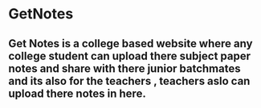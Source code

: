 # GetNotes

## Get Notes is a college based website where any college student can upload there subject paper notes and share with there junior batchmates and its also for the teachers , teachers aslo can upload there notes in here.


